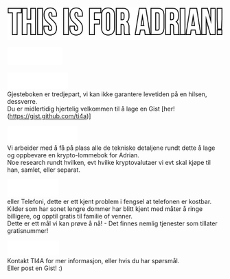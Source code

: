 ![TI4A](https://raw.githubusercontent.com/ti4a/ti4a.github.io/main/website/graphics/ti4a.github.png)

![Forsiden](https://raw.githubusercontent.com/ti4a/ti4a.github.io/main/website/graphics/ti4a.forsiden.hvit.png)

![Gjestebok](https://raw.githubusercontent.com/ti4a/ti4a.github.io/main/website/graphics/ti4a.gjestebok.hvit.png)\
Gjesteboken er tredjepart, vi kan ikke garantere levetiden på en hilsen, dessverre.\
Du er midlertidig hjertelig velkommen til å lage en Gist [her!(https://gist.github.com/ti4a)]

![Kryptofond](https://raw.githubusercontent.com/ti4a/ti4a.github.io/main/website/graphics/ti4a.kryptofond.hvit.png)\
Vi arbeider med å få på plass alle de tekniske detaljene rundt dette å lage og oppbevare en krypto-lommebok for Adrian.\
Noe research rundt hvilken, evt hvilke kryptovalutaer vi evt skal kjøpe til han, samlet, eller separat.

![Telefon](https://raw.githubusercontent.com/ti4a/ti4a.github.io/main/website/graphics/ti4a.telefon.hvit.png)\
eller Telefoni, dette er ett kjent problem i fengsel at telefonen er kostbar.\
Kilder som har sonet lengre dommer har blitt kjent med måter å ringe billigere, og opptil gratis til familie of venner.\
Dette er ett mål vi kan prøve å nå! - Det finnes nemlig tjenester som tillater gratisnummer!

![Kontakt](https://raw.githubusercontent.com/ti4a/ti4a.github.io/main/website/graphics/ti4a.kontakt.hvit.png)\
Kontakt TI4A for mer informasjon, eller hvis du har spørsmål.\
Eller post en Gist! :)
